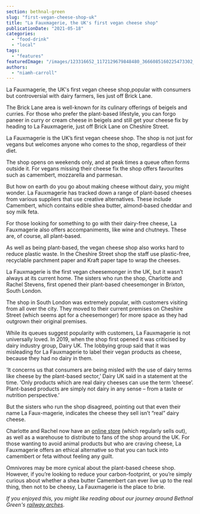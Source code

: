 ```yaml
---
section: bethnal-green
slug: "first-vegan-cheese-shop-uk"
title: "La Fauxmagerie, the UK's first vegan cheese shop"
publicationDate: "2021-05-18"
categories: 
  - "food-drink"
  - "local"
tags: 
  - "features"
featuredImage: "/images/123316652_1172129679848480_3666085160225473302_n.jpg"
authors: 
  - "niamh-carroll"
---
```


La Fauxmagerie, the UK's first vegan cheese shop,popular with consumers but controversial with dairy farmers, lies just off Brick Lane. 

The Brick Lane area is well-known for its culinary offerings of beigels and curries. For those who prefer the plant-based lifestyle, you can forgo paneer in curry or cream cheese in beigels and still get your cheese fix by heading to La Fauxmagerie, just off Brick Lane on Cheshire Street. 

La Fauxmagerie is the UK’s first vegan cheese shop. The shop is not just for vegans but welcomes anyone who comes to the shop, regardless of their diet.

The shop opens on weekends only, and at peak times a queue often forms outside it. For vegans missing their cheese fix the shop offers favourites such as camembert, mozzarella and parmesan. 

But how on earth do you go about making cheese without dairy, you might wonder. La Fauxmagerie has tracked down a range of plant-based cheeses from various suppliers that use creative alternatives. These include Camembert, which contains edible shea butter, almond-based cheddar and soy milk feta. 

For those looking for something to go with their dairy-free cheese, La Fauxmagerie also offers accompaniments, like wine and chutneys. These are, of course, all plant-based. 

As well as being plant-based, the vegan cheese shop also works hard to reduce plastic waste. In the Cheshire Street shop the staff use plastic-free, recyclable parchment paper and Kraft paper tape to wrap the cheeses.

La Fauxmagerie is the first vegan cheesemonger in the UK, but it wasn’t always at its current home. The sisters who run the shop, Charlotte and Rachel Stevens, first opened their plant-based cheesemonger in Brixton, South London.

The shop in South London was extremely popular, with customers visiting from all over the city. They moved to their current premises on Cheshire Street (which seems apt for a cheesemonger) for more space as they had outgrown their original premises. 

While its queues suggest popularity with customers, La Fauxmagerie is not universally loved. In 2019, when the shop first opened it was criticised by dairy industry group, Dairy UK. The lobbying group said that it was misleading for La Fauxmagerie to label their vegan products as cheese, because they had no dairy in them. 

‘It concerns us that consumers are being misled with the use of dairy terms like cheese by the plant-based sector,’ Dairy UK said in a statement at the time. ‘Only products which are real dairy cheeses can use the term ‘cheese’. Plant-based products are simply not dairy in any sense – from a taste or nutrition perspective.’

But the sisters who run the shop disagreed, pointing out that even their name La Faux-magerie, indicates the cheese they sell isn’t “real” dairy cheese. 

Charlotte and Rachel now have an [online store](https://lafauxmagerie.com/) (which regularly sells out), as well as a warehouse to distribute to fans of the shop around the UK. For those wanting to avoid animal products but who are craving cheese, La Fauxmagerie offers an ethical alternative so that you can tuck into camembert or feta without feeling any guilt. 

Omnivores may be more cynical about the plant-based cheese shop. However, if you’re looking to reduce your carbon-footprint, or you’re simply curious about whether a shea butter Camembert can ever live up to the real thing, then not to be cheesy, La Fauxmagerie is the place to brie.

_If you enjoyed this, you might like reading about our journey around Bethnal Green's [railway arches](https://bethnalgreenlondon.co.uk/discovering-railway-arches/)_.
